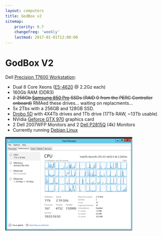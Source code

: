 ```yaml
---
layout: computers
title: GodBox v2
sitemap:
    priority: 0.7
    changefreq: 'weekly'
    lastmod: 2017-01-01T12:00:00
---
```


# GodBox V2

Dell [Precision T7600 Workstation][9]:

* Dual 8 Core Xeons ([E5-4620][2] @ 2.2Gz each)
* 160Gb RAM (DDR3)
* ~~2 256Gb [Samsung 850 Pro][3] SSDs (RAID 0 from the PERC Controller onboard)~~ RMAed these drives... waiting on replacments...
* 5x 2Tbs with a 256GB and 128GB SSD.  
* [Drobo 5D][1] with 4X4Tb drives and 1Tb drive (17Tb RAW, ~13Tb usable)
* NVidia [Geforce GTX 970][4] graphics card
* 2 Dell 2007WFP Monitors and 2 [Dell P2815Q][5] (4k) Monitors
* Currently running [Debian Linux][10]

![godboxv2-CPU details](/post_images/2016/03/29/20160329-godboxv2-cpu.png)


[1]: http://www.amazon.co.uk/gp/product/B008S02S54/ref=as_li_tl?ie=UTF8&camp=1634&creative=19450&creativeASIN=B008S02S54&linkCode=as2&tag=tiescomclo-21&linkId=S3TRJOV2MB4ZOGJK
[2]: http://ark.intel.com/products/64607/Intel-Xeon-Processor-E5-4620-16M-Cache-2_20-GHz-7_20-GTs-Intel-QPI
[3]: http://www.amazon.co.uk/gp/product/B00LMXBOP4/ref=as_li_tl?ie=UTF8&camp=1634&creative=19450&creativeASIN=B00LMXBOP4&linkCode=as2&tag=tiescomclo-21&linkId=ZZLV7VDTOMJOLNCK
[4]: http://www.amazon.co.uk/s/?_encoding=UTF8&camp=1634&creative=19450&field-keywords=Geforce%20GTX%20970&linkCode=ur2&tag=tiescomclo-21&url=search-alias%3Daps&linkId=4FFJX5JH2LEGISJ4
[5]: http://www.amazon.co.uk/gp/product/B00IOUBOB2/ref=as_li_tl?ie=UTF8&camp=1634&creative=19450&creativeASIN=B00IOUBOB2&linkCode=as2&tag=tiescomclo-21&linkId=736XUUGW2KINESGB
[6]: https://btrfs.wiki.kernel.org/index.php/Main_Page
[7]: http://www.sabayon.org
[8]: http://www.vmware.com/products/workstation
[9]: http://www.dell.com/ie/business/p/precision-t7600/pd
[10]: http://www.debian.org